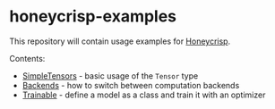 # honeycrisp-examples

This repository will contain usage examples for [Honeycrisp](https://github.com/unixpickle/honeycrisp).

Contents:

 * [SimpleTensors](Sources/SimpleTensors/main.swift) - basic usage of the `Tensor` type
 * [Backends](Sources/Backends/main.swift) - how to switch between computation backends
 * [Trainable](Sources/Trainable/main.swift) - define a model as a class and train it with an optimizer
